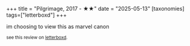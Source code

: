 +++
title = "Pilgrimage, 2017 - ★★"
date = "2025-05-13"
[taxonomies]
tags=["letterboxd"]
+++

im choosing to view this as marvel canon

<small>see this review on <a href="https://letterboxd.com/nonmodernist/film/pilgrimage-2017/">letterboxd</a>.</small>